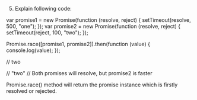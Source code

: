 5. Explain following code:

var promise1 = new Promise(function (resolve, reject) {
  setTimeout(resolve, 500, "one");
});
var promise2 = new Promise(function (resolve, reject) {
  setTimeout(reject, 100, "two");
});

Promise.race([promise1, promise2]).then(function (value) {
  console.log(value); 
});





// two


<!-- setTimeout(() => { 
      resolve("two") 
    } , 100); -->
    
// "two" // Both promises will resolve, but promise2 is faster

Promise.race() method will return the promise instance which is firstly resolved or rejected.
